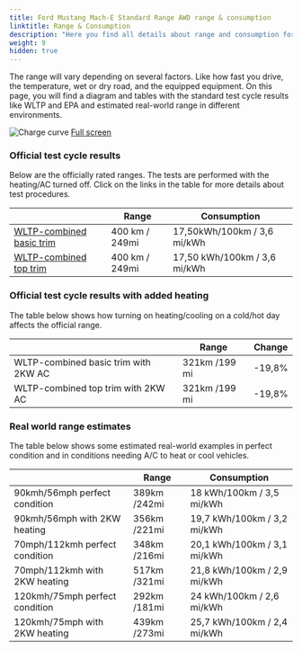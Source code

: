 ```yaml
---
title: Ford Mustang Mach-E Standard Range AWD range & consumption
linktitle: Range & Consumption
description: "Here you find all details about range and consumption for Ford Mustang Mach-E Standard Range AWD."
weight: 9
hidden: true
---
```

<!-- markdownlint-disable MD033 -->
<object type="image/svg+xml" data="../modelnavigation.svg"></object>

The range will vary depending on several factors. Like how fast you drive, the temperature, wet or dry road, and the equipped equipment. On this page, you will find a diagram and tables with the standard test cycle results like WLTP and EPA and estimated real-world range in different environments. 

![Charge curve](../range.svg  "Range information")
[Full screen](../range.svg)

### Official test cycle results

Below are the officially rated ranges. The tests are performed with the heating/AC turned off. Click on the links in the table for more details about test procedures. 

| | Range  | Consumption  |
|----|-----|------|
| [WLTP-combined basic trim](../../../../../guides/understandingrange/wltp/) | 400 km / 249mi |17,50kWh/100km / 3,6 mi/kWh | 
| [WLTP-combined top trim](../../../../../guides/understandingrange/wltp/) | 400 km / 249mi | 17,50 kWh/100km / 3,6 mi/kWh | 

### Official test cycle results with added heating

The table below shows how turning on heating/cooling on a cold/hot day affects the official range. 

| | Range  | Change  |
|----|-----|------|
| WLTP-combined basic trim with 2KW AC | 321km /199 mi | -19,8%|
| WLTP-combined top trim with 2KW AC | 321km /199 mi | -19,8%|

### Real world range estimates

The table below shows some estimated real-world examples in perfect condition and in conditions needing A/C to heat or cool vehicles. 

| | Range  | Consumption  |
|----|-----|------|
| 90kmh/56mph perfect condition | 389km /242mi| 18 kWh/100km / 3,5 mi/kWh |
| 90kmh/56mph with 2KW heating | 356km /221mi| 19,7 kWh/100km / 3,2 mi/kWh |
| 70mph/112kmh perfect condition | 348km /216mi| 20,1 kWh/100km / 3,1 mi/kWh|
| 70mph/112kmh with 2KW heating | 517km /321mi| 21,8 kWh/100km / 2,9 mi/kWh  |
| 120kmh/75mph perfect condition | 292km /181mi| 24 kWh/100km / 2,6 mi/kWh |
| 120kmh/75mph with 2KW heating | 439km /273mi| 25,7 kWh/100km / 2,4 mi/kWh |
